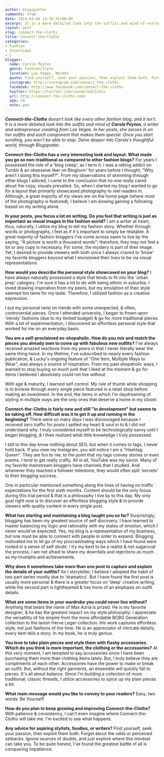 ```yaml
---
author: blogspotter
comments: true
date: 2014-03-04 13:39:31+00:00
excerpt: It is a more detailed look into the outfits and mind of <strong>Carsla Peyton</strong>, a writer and entrepreneur creating from Las Vegas.
layout: post
slug: connect-the-cloths
title: Connect-the-Cloths
categories:
- Fashion
- Interviews
- c
blogger:
  name: Carsla Peyton
  genre: Fashion/style
  location: Las Vegas, Nevada
  quote: Find yourself, seek your passion, then exploit them both. Forget about the odds or perceived setbacks.
  instagram: http://instagram.com/connect_the_cloths
  facebook: http://www.facebook.com/connect.the.cloths
  twitter: https://twitter.com/connectedcloths
  url: http://connect-the-cloths.com/
  age: 24
  note: yes
---
```


_**Connect-the-Cloths** doesn't look like every other fashion blog, and it isn't. It is a more detailed look into the outfits and mind of **Carsla Peyton**, a writer and entrepreneur creating from Las Vegas. In her posts, she zeroes in on her outfits and each component that makes them special. Once you start scrolling, you won't be able to stop. Delve deeper into Carsla's thoughtful world, through Blogspotter._

**Connect-the-Cloths has a very interesting look and layout. What made you go so non-traditional as compared to other fashion blogs?** For years I possessed the role of a 'blog creep', as I term it. I was a reblog addict on Tumblr & an obsessive liker on Bloglovin’ for years before I thought, "Why aren’t I doing this myself?". From my observations of skimming through other blogs I adored, I came to the conclusion that no one really cared about the copy, visuals prevailed. So, when I started my blog I wanted to go for a layout that primarily showcased photography to reel readers in. Although, a great majority of my views are on the home page (where most of the photography is featured), I believe I am slowing gaining a following based on my writing alone.

**In your posts, you focus a lot on writing. Do you feel that writing is just as important as visual images in the fashion world?** I am a writer at heart; thus, naturally, I utilize my blog to tell my fashion story. Whether through words or photographs, I feel as if it's important to simply be relatable. A great majority of fashion bloggers I've come across seem to live by the saying, "A picture is worth a thousand words"; therefore, they may not feel a lot or any copy is necessary. For some, the mystery is part of their image. Yet, I desired to provide viewers with both since I always craved to 'know' my favorite bloggers beyond what I envisioned their lives to be via visual representations.

**How would you describe the personal style showcased on your blog?** I have always naturally possessed a style that tends to fit into the 'urban prep' category. I'm sure it has a lot to do with being ethnic in suburbia. I loved drawing inspiration from my peers, but my emulation of their style seemed too tame for my taste. Therefore, I utilized fashion as a creative expression.

I put my personal twist on trends with some unexpected, & often, controversial pieces. Once I attended university, I began to frown upon 'trendy' fashions (due to my limited budget) & go for more traditional pieces. With a bit of experimentation, I discovered an effortless personal style that worked for me on an everyday basis.

**You are a self-proclaimed ex-shopaholic. How do you mix and match the pieces you already own to come up with fabulous new outfits?** I've always received amazed reactions from my peers in that I never literally wear the same thing twice. In my lifetime, I've subscribed to nearly every fashion publication, & Lucky's ongoing feature of "One Item, Multiple Ways to Wear", was always a source of inspiration. From my past shopaholic ways, I learned to stop buying so much junk that I liked at the moment & go for items I believed I absolutely could not live without.

With age & maturity, I learned self control. My rule of thumb while shopping is to browse through every single piece featured in a retail shop before making an investment. In the end, the items in which I'm daydreaming of styling in multiple ways are the only ones that deserve a home in my closet.

**Connect-the-Cloths is fairly new and still "in development" but seems to be taking off. How difficult was it to get it up and running in the beginning?**
There were so many days I was discouraged because I received zero traffic for posts I spilled my heart & soul in to & I did not understand why. I truly considered myself to be technologically savvy until I began blogging, & I then realized what little knowledge I truly possessed.

I still to this day know nothing about SEO, but when it comes to tags, I never hold back. If you view my Instagram, you will notice I am a "Hashtag Queen". They are fun to me, to the point that my tags convey stories or even poems. I tend to get really crafty. All in all, YouTube was my savior. Many of my favorite mainstream bloggers have channels that I studied. And whenever they reached a follower milestone, they would often spill 'secrets' to their blogging success.

One in particular mentioned something along the lines of having no traffic expectations for the first sixth months. Content should be the only focus during this trial period & that is a philosophy I live by to this day. My only goal right now is to discover an effortless blogging style & to provide viewers with quality content in every single post.

**What has starting and maintaining a blog taught you so far?** Surprisingly, blogging has been my greatest source of self discovery. I have learned to master balancing my logic and rationality with my states of emotion, which I never would've expected. Yes, my blog is a representation of my business, but one must be able to connect with people in order to expand. Blogging motivated me to let go of my procrastinating ways which I have found were rooted in a sense of self doubt. I try my best to be a realist & not sugarcoat the process. I am not afraid to share my downfalls and rejections as much as my triumphs and achievements.

**Why does it sometimes take more than one post to capture and explain the details of your outfits?** As I storyteller, I believe I adopted the habit of two part series mostly due to 'dramatics'. But I have found the first post is usually more personal & there is a greater focus on 'deep' creative writing, while the second part is lighthearted & has more of an emphasis on outfit details.

**What are some items in your wardrobe you could never live without?** Anything that bears the name of Max Azria is prized. He is my favorite designer, & he has the greatest impact on my style philosophy. I appreciate the versatility of his empire from the more affordable BCBG Generation collection to the lavish Herve Leger collection. His work captures effortless style, not just fashions of the time. He is an appreciator of intricate details; every item tells a story. In my book, he is truly genius.

**You love to take plain pieces and style them with flashy accessories. Which do you think is more important, the clothing or the accessories?** At this very moment, I am tempted to say accessories since I have been purchasing them more than clothing items lately. But, I truly believe they are compliments of each other. Accessories have the power to make or break an outfit. But, without the right garments, an ensemble will quickly fall to pieces. It's all about balance. Since I'm building a collection of more traditional, classic threads, I utilize accessories to spice up my plain pieces a bit.

**What main message would you like to convey to your readers?** Easy, two words: Be Yourself!

**How do you plan to keep growing and improving Connect-the-Cloths?** With patience & consistency, I can't even imagine where Connect-the-Cloths will take me. I'm excited to see what happens.

**Any advice for aspiring stylists, foodies, or writers?** Find yourself, seek your passion, then exploit them both. Forget about the odds or perceived setbacks. Ignore sources of doubts, and just explore where this mindset can take you. To be quite honest, I've found the greatest battle of all is conquering impatience.
